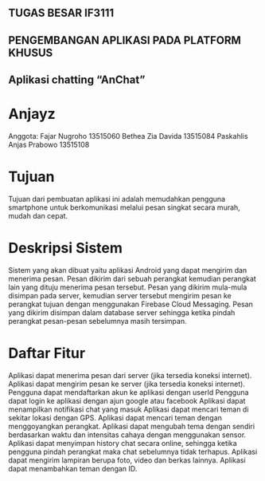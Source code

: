 ## TUGAS BESAR IF3111
## PENGEMBANGAN APLIKASI PADA PLATFORM KHUSUS
## Aplikasi chatting “AnChat”

# Anjayz

Anggota:
Fajar Nugroho 13515060
Bethea Zia Davida 13515084
Paskahlis Anjas Prabowo 13515108

# Tujuan

Tujuan dari pembuatan aplikasi ini adalah memudahkan pengguna smartphone untuk berkomunikasi melalui pesan singkat secara  murah, mudah dan cepat.

# Deskripsi Sistem

Sistem yang akan dibuat yaitu aplikasi Android yang dapat mengirim dan menerima pesan. Pesan dikirim dari sebuah perangkat kemudian perangkat lain yang dituju menerima pesan tersebut. Pesan yang dikirim mula-mula disimpan pada server, kemudian server tersebut mengirim pesan ke perangkat tujuan dengan menggunakan Firebase Cloud Messaging. Pesan yang dikirim disimpan dalam database server sehingga ketika pindah perangkat pesan-pesan sebelumnya masih tersimpan. 

# Daftar Fitur

Aplikasi dapat menerima pesan dari server (jika tersedia koneksi internet).
Aplikasi dapat mengirim pesan  ke server (jika tersedia koneksi internet).
Pengguna dapat mendaftarkan akun ke aplikasi dengan userId
Pengguna dapat login ke aplikasi dengan ajun google atau facebook
Aplikasi dapat menampilkan notifikasi chat yang masuk
Aplikasi dapat mencari teman di sekitar lokasi dengan GPS.
Aplikasi dapat mencari teman dengan menggoyangkan perangkat.
Aplikasi dapat mengubah tema dengan sendiri berdasarkan waktu dan intensitas cahaya dengan menggunakan sensor.
Aplikasi dapat menyimpan history chat secara online, sehingga ketika pengguna pindah perangkat maka chat sebelumnya tidak terhapus.
Aplikasi dapat mengirim lampiran berupa foto, video dan berkas lainnya.
Aplikasi dapat menambahkan teman dengan ID.
